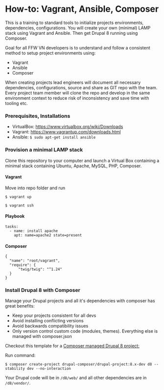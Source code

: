 # How-to: Vagrant, Ansible, Composer
This is a training to standard tools to initialize projects environments, dependencies, configurations. You will create your own (minimal) LAMP stack using Vagrant and Ansible. Then get Drupal 8 running using Composer.

Goal for all FFW VN developers is to understand and follow a consistent method to setup project environments using: 
* Vagrant 
* Ansible
* Composer

When creating projects lead engineers will document all necessary dependencies, configurations, source and share as GIT repo with the team. Every project team member will clone the repo and develop in the same environment context to reduce risk of inconsistency and save time with tooling etc. 

### Prerequisites, Installations
* VirtualBox: https://www.virtualbox.org/wiki/Downloads
* Vagrant: https://www.vagrantup.com/downloads.html
* Ansible: `$ sudo apt-get install ansible`

### Provision a minimal LAMP stack
Clone this repository to your computer and launch a Virtual Box containing a minimal stack containing Ubuntu, Apache, MySQL, PHP, Composer. 

#### Vagrant
Move into repo folder and run

`$ vagrant up`

`$ vagrant ssh`

#### Playbook
  ```
  tasks:
    - name: install apache
      apt: name=apache2 state=present
  ```
#### Composer
  ```
  {
    "name": "root/vagrant",
    "require": {
        "twig/twig": "^1.24"
    }
  }
  ```

### Install Drupal 8 with Composer

Manage your Drupal projects and all it's dependencies with composer has great benefits:
* Keep your projects consistent for all devs
* Avoid installing conflicting versions 
* Avoid backwards compatibility issues
* Only version control custom code (modules, themes). Everything else is managed with composer.json

Checkout this template for a [Composer managed Drupal 8 project:](https://github.com/drupal-composer/drupal-project)

Run command:
```
$ composer create-project drupal-composer/drupal-project:8.x-dev d8 --stability dev --no-interaction
```

Your Drupal code will be in `/d8/web/` and all other dependencies are in `/d8/vendor/`.

